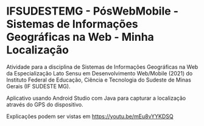 # IFSUDESTEMG - PósWebMobile - Sistemas de Informações Geográficas na Web - Minha Localização

Atividade para a disciplina de Sistemas de Informações Geográficas na Web da Especialização Lato Sensu em Desenvolvimento Web/Mobile (2021) do Instituto Federal de Educação, Ciência e Tecnologia do Sudeste de Minas Gerais (IF SUDESTE MG).

Aplicativo usando Android Studio com Java para capturar a localização através do GPS do dispositivo.

Explicações podem ser vistas em https://youtu.be/mEu8vYYKDSQ
